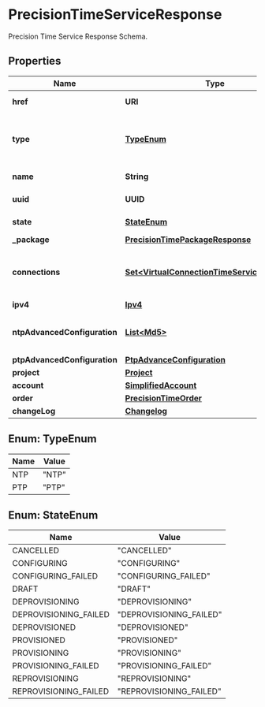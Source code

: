 

# PrecisionTimeServiceResponse

Precision Time Service Response Schema.

## Properties

| Name | Type | Description | Notes |
|------------ | ------------- | ------------- | -------------|
|**href** | **URI** | Precision Time Service URI. |  |
|**type** | [**TypeEnum**](#TypeEnum) | Precision Time Service type refers to the corresponding protocol. |  |
|**name** | **String** | Precision Time Service Name. |  [optional] |
|**uuid** | **UUID** | Precision Time Service UUID. |  |
|**state** | [**StateEnum**](#StateEnum) | Precision Time Service Status. |  |
|**_package** | [**PrecisionTimePackageResponse**](PrecisionTimePackageResponse.md) |  |  |
|**connections** | [**Set&lt;VirtualConnectionTimeServiceResponse&gt;**](VirtualConnectionTimeServiceResponse.md) | Fabric Connections associated with Precision Time Service. |  [optional] |
|**ipv4** | [**Ipv4**](Ipv4.md) |  |  [optional] |
|**ntpAdvancedConfiguration** | [**List&lt;Md5&gt;**](Md5.md) | NTP Advanced configuration - MD5 Authentication. |  [optional] |
|**ptpAdvancedConfiguration** | [**PtpAdvanceConfiguration**](PtpAdvanceConfiguration.md) |  |  [optional] |
|**project** | [**Project**](Project.md) |  |  [optional] |
|**account** | [**SimplifiedAccount**](SimplifiedAccount.md) |  |  [optional] |
|**order** | [**PrecisionTimeOrder**](PrecisionTimeOrder.md) |  |  [optional] |
|**changeLog** | [**Changelog**](Changelog.md) |  |  [optional] |



## Enum: TypeEnum

| Name | Value |
|---- | -----|
| NTP | &quot;NTP&quot; |
| PTP | &quot;PTP&quot; |



## Enum: StateEnum

| Name | Value |
|---- | -----|
| CANCELLED | &quot;CANCELLED&quot; |
| CONFIGURING | &quot;CONFIGURING&quot; |
| CONFIGURING_FAILED | &quot;CONFIGURING_FAILED&quot; |
| DRAFT | &quot;DRAFT&quot; |
| DEPROVISIONING | &quot;DEPROVISIONING&quot; |
| DEPROVISIONING_FAILED | &quot;DEPROVISIONING_FAILED&quot; |
| DEPROVISIONED | &quot;DEPROVISIONED&quot; |
| PROVISIONED | &quot;PROVISIONED&quot; |
| PROVISIONING | &quot;PROVISIONING&quot; |
| PROVISIONING_FAILED | &quot;PROVISIONING_FAILED&quot; |
| REPROVISIONING | &quot;REPROVISIONING&quot; |
| REPROVISIONING_FAILED | &quot;REPROVISIONING_FAILED&quot; |



